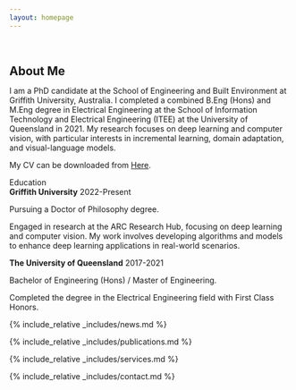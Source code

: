 ```yaml
---
layout: homepage
---
```


<h1 id="about-me"></h1>

<h2 style="margin: 60px 0px 10px;">About Me</h2>

I am a PhD candidate at the School of Engineering and Built Environment at Griffith University, Australia. I completed a combined B.Eng (Hons) and M.Eng degree in Electrical Engineering at the School of Information Technology and Electrical Engineering (ITEE) at the University of Queensland in 2021. My research focuses on deep learning and computer vision, with particular interests in incremental learning, domain adaptation, and visual-language models.


<p>My CV can be downloaded from <a href="/assets/files/Zicheng_Pan_cv.pdf" download>Here</a>.</p>


<section class="education-section">
    <div class="education-title">Education</div>
    <div class="education-entry">
        <strong>Griffith University</strong><span class="year"> 2022-Present</span>
        <div class="education-details">
            <p>Pursuing a Doctor of Philosophy degree.</p>
            <p>Engaged in research at the ARC Research Hub, focusing on deep learning and computer vision. My work involves developing algorithms and models to enhance deep learning applications in real-world scenarios.</p>
        </div>
    </div>
    <div class="education-entry">
        <strong>The University of Queensland</strong><span class="year"> 2017-2021</span>
        <div class="education-details">
            <p>Bachelor of Engineering (Hons) / Master of Engineering.</p>
            <p>Completed the degree in the Electrical Engineering field with First Class Honors.</p>
        </div>
    </div>
</section>



{% include_relative _includes/news.md %}

{% include_relative _includes/publications.md %}

{% include_relative _includes/services.md %}

{% include_relative _includes/contact.md %}
